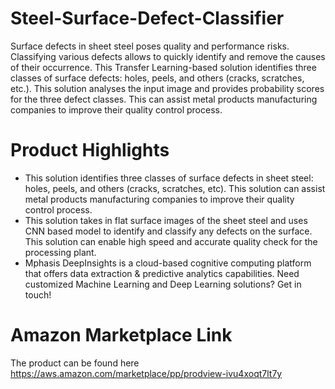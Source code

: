 # Steel-Surface-Defect-Classifier
Surface defects in sheet steel poses quality and performance risks. Classifying various defects allows to quickly identify and remove the causes of their occurrence. This Transfer Learning-based solution identifies three classes of surface defects: holes, peels, and others (cracks, scratches, etc.). This solution analyses the input image and provides probability scores for the three defect classes. This can assist metal products manufacturing companies to improve their quality control process. 
# Product Highlights
* This solution identifies three classes of surface defects in sheet steel: holes, peels, and others (cracks, scratches, etc). This solution can assist metal products manufacturing companies to improve their quality control process.
* This solution takes in flat surface images of the sheet steel and uses CNN based model to identify and classify any defects on the surface. This solution can enable high speed and accurate quality check for the processing plant.
* Mphasis DeepInsights is a cloud-based cognitive computing platform that offers data extraction & predictive analytics capabilities. Need customized Machine Learning and Deep Learning solutions? Get in touch!
# Amazon Marketplace Link
The product can be found here <https://aws.amazon.com/marketplace/pp/prodview-ivu4xoqt7lt7y>
